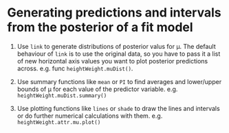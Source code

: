 # Generating predictions and intervals from the posterior of a fit model

1. Use `link` to generate distributions of posterior valus for µ. The default behaviour of `link` is to use the original data, so you have to pass it a list of new horizontal axis values you want to plot posterior predictions across. e.g. func `heightWeight.muDist()`.

2. Use summary functions like `mean` or `PI` to find averages and lower/upper bounds of µ for each value of the predictor variable. e.g. `heightWeight.muDist.summary()` 

3. Use plotting functions like `lines` or `shade` to draw the lines and intervals or do further numerical calculations with them. e.g. `heightWeight.attr.mu.plot()`
